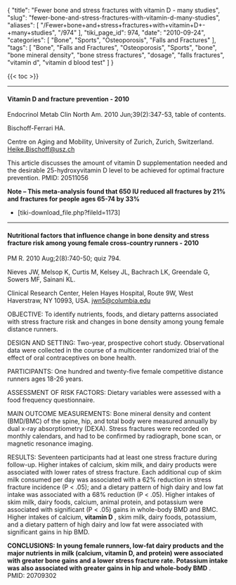 {
    "title": "Fewer bone and stress fractures with vitamin D - many studies",
    "slug": "fewer-bone-and-stress-fractures-with-vitamin-d-many-studies",
    "aliases": [
        "/Fewer+bone+and+stress+fractures+with+vitamin+D+-+many+studies",
        "/974"
    ],
    "tiki_page_id": 974,
    "date": "2010-09-24",
    "categories": [
        "Bone",
        "Sports",
        "Osteoporosis",
        "Falls and Fractures"
    ],
    "tags": [
        "Bone",
        "Falls and Fractures",
        "Osteoporosis",
        "Sports",
        "bone",
        "bone mineral density",
        "bone stress fractures",
        "dosage",
        "falls fractures",
        "vitamin d",
        "vitamin d blood test"
    ]
}


{{< toc >}} 

---

#### Vitamin D and fracture prevention - 2010

Endocrinol Metab Clin North Am. 2010 Jun;39(2):347-53, table of contents.

Bischoff-Ferrari HA.

Centre on Aging and Mobility, University of Zurich, Zurich, Switzerland. Heike.Bischoff@usz.ch

This article discusses the amount of vitamin D supplementation needed and the desirable 25-hydroxyvitamin D level to be achieved for optimal fracture prevention. PMID: 20511056 

 **Note – This meta-analysis found  that 650 IU reduced all fractures by 21% and fractures for people ages 65-74 by 33%** 

* <span>[tiki-download_file.php?fileId=1173]</span>

---

#### Nutritional factors that influence change in bone density and stress fracture risk among young female cross-country runners - 2010

PM R. 2010 Aug;2(8):740-50; quiz 794.

Nieves JW, Melsop K, Curtis M, Kelsey JL, Bachrach LK, Greendale G, Sowers MF, Sainani KL.

Clinical Research Center, Helen Hayes Hospital, Route 9W, West Haverstraw, NY 10993, USA. jwn5@columbia.edu

OBJECTIVE: To identify nutrients, foods, and dietary patterns associated with stress fracture risk and changes in bone density among young female distance runners.

DESIGN AND SETTING: Two-year, prospective cohort study. Observational data were collected in the course of a multicenter randomized trial of the effect of oral contraceptives on bone health.

PARTICIPANTS: One hundred and twenty-five female competitive distance runners ages 18-26 years.

ASSESSMENT OF RISK FACTORS: Dietary variables were assessed with a food frequency questionnaire.

MAIN OUTCOME MEASUREMENTS: Bone mineral density and content (BMD/BMC) of the spine, hip, and total body were measured annually by dual x-ray absorptiometry (DEXA). Stress fractures were recorded on monthly calendars, and had to be confirmed by radiograph, bone scan, or magnetic resonance imaging.

RESULTS: Seventeen participants had at least one stress fracture during follow-up. Higher intakes of calcium, skim milk, and dairy products were associated with lower rates of stress fracture. Each additional cup of skim milk consumed per day was associated with a 62% reduction in stress fracture incidence (P < .05); and a dietary pattern of high dairy and low fat intake was associated with a 68% reduction (P < .05). Higher intakes of skim milk, dairy foods, calcium, animal protein, and potassium were associated with significant (P < .05) gains in whole-body BMD and BMC. Higher intakes of calcium,  **vitamin D** , skim milk, dairy foods, potassium, and a dietary pattern of high dairy and low fat were associated with significant gains in hip BMD.

 **CONCLUSIONS: In young female runners, low-fat dairy products and the major nutrients in milk (calcium, vitamin D, and protein) were associated with greater bone gains and a lower stress fracture rate. Potassium intake was also associated with greater gains in hip and whole-body BMD** . PMID: 20709302 

<!-- ~tc~ (alias(Many abstracts on fewer stress and bone fractures with vitamin D)) ~/tc~ -->